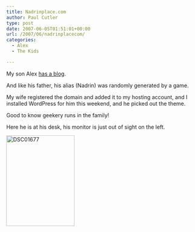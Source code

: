 ```yaml
---
title: Nadrinplace.com
author: Paul Cutler
type: post
date: 2007-06-05T01:51:01+00:00
url: /2007/06/nadrinplacecom/
categories:
  - Alex
  - The Kids

---
```

My son Alex [has a blog][1].

And like his father, his alias (Nadrin) was randomly generated by a game.

My wife registered the domain and added it to my hosting account, and I installed WordPress for him this weekend, and he picked out the theme.

Good to know geekery runs in the family!

Here he is at his desk, his monitor is just out of sight on the left.

[<img src="https://i0.wp.com/farm1.static.flickr.com/182/487429892_edd995f36a_m.jpg?resize=180%2C240" width="180" height="240" alt="DSC01677" data-recalc-dims="1" />][2]

 [1]: http://www.nadrinplace.com
 [2]: http://www.flickr.com/photos/silwenae/487429892/ "Photo Sharing"